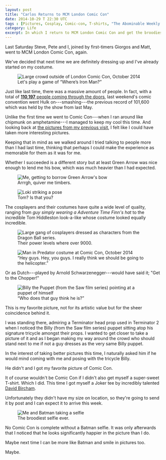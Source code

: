 ```yaml
---
layout: post
title: "Carlos Returns to MCM London Comic Con"
date: 2014-10-29 T 22:30 UTC
tags : [Pictures, Cosplay, Comic-con, T-shirts, "The Abominable Weekly Update", Batman]
category: Life
excerpt: In which I return to MCM London Comic Con and get the broodiest selfie ever with none other than Batman.
---
```

Last Saturday Steve, Pete and I, joined by first-timers Giorgos and Matt, went to MCM London Comic Con, again.

We've decided that next time we are definitely dressing up and I've already started on my costume.

<figure>
	<img class="js-lazy-load" data-original="/assets/posts/2014/october/carlos-returns-to-mcm-london-comic-con/large-crowd-outside-of-comic-con-october-2014.jpg" alt="Large crowd outside of London Comic Con, October 2014">
	<figcaption>Let's play a game of “Where’s Iron Man?”</figcaption>
</figure>

Just like last time, there was a massive amount of people. In fact, with a total of [**110,197** people coming through the doors][comiccon], last weekend's comic convention went Hulk on---smashing---the previous record of 101,600 which was held by the show from last May.

<p data-pullquote="Green Arrow was nice enough to lend me his bow."></p>

Unlike the first time we went to Comic Con---when I ran around like chipmunk on amphetamine---I managed to keep my cool this time. And looking back at [the pictures from my previous visit][post], I felt like I could have taken more interesting pictures.

Keeping that in mind as we walked around I tried talking to people more than I had last time, thinking that perhaps I could make the experience as memorable for them as it was for me.

Whether I succeeded is a different story but at least Green Arrow was nice enough to lend me his bow, which was much heavier than I had expected.

<figure>
	<img class="js-lazy-load" data-original="/assets/posts/2014/october/carlos-returns-to-mcm-london-comic-con/carlos-eriksson-and-green-arrow.jpg" alt="Me, getting to borrow Green Arrow's bow">
	<figcaption>Arrrgh, quiver me timbers.</figcaption>
</figure>

<figure>
	<img class="js-lazy-load" data-original="/assets/posts/2014/october/carlos-returns-to-mcm-london-comic-con/young-man-in-loki-costume-strikes-a-pose.jpg" alt="Loki striking a pose">
	<figcaption>Tom? Is that you?</figcaption>
</figure>

The cosplayers and their costumes have quite a wide level of quality, ranging from *guy simply wearing a Adventure Time Finn's hat* to the incredible Tom Hiddleston look-a-like whose costume looked equally incredible.

<figure>
	<img class="js-lazy-load" data-original="/assets/posts/2014/october/carlos-returns-to-mcm-london-comic-con/gang-of-dragon-ball-cosplayers.jpg" alt="Large gang of cosplayers dressed as characters from the Dragon Ball series.">
	<figcaption>Their power levels where over 9000.</figcaption>
</figure>



<figure>
	<img class="js-lazy-load" data-original="/assets/posts/2014/october/carlos-returns-to-mcm-london-comic-con/man-in-predator-costume-at-comic-con.jpg" alt="Man in Predator costume at Comic Con, October 2014">
	<figcaption>“Hey guys. Hey, you guys. I really think we should be going to the helicopter.”</figcaption>
</figure>

Or as Dutch---played by Arnold Schwarzenegger---would have said it; "Get to the Chopper!"

<figure>
	<img class="js-lazy-load" data-original="/assets/posts/2014/october/carlos-returns-to-mcm-london-comic-con/man-in-billy-the-puppet-costume-pointing-at-a-billy-the-puppet-doll.jpg" alt="Billy the Puppet (from the Saw film series) pointing at a puppet of himself">
	<figcaption>“Who does that guy think he is?”</figcaption>
</figure>

This is my favorite picture, not for its artistic value but for the sheer coincidence behind it.

I was standing there, admiring a Terminator head prop used in Terminator 2 when I noticed the Billy (from the Saw film series) puppet sitting atop his signature tricycle amongst their props. I wanted to get closer to take a picture of it and as I began making my way around the crowd who should stand next to me if not a guy dresses as the very same Billy puppet.

In the interest of taking better pictures this time, I naturally asked him if he would mind coming with me and posing with the tricycle Billy.

He didn't and I got my favorite picture of Comic Con.

It of course wouldn't be Comic Con if I didn't also get myself a super-sweet T-shirt. Which I did. This time I got myself a Joker tee by incredibly talented [David Bircham][david].

Unfortunately they didn't have my size on location, so they're going to send it by post and I can expect it to arrive this week.

<figure>
	<img class="js-lazy-load" data-original="/assets/posts/2014/october/carlos-returns-to-mcm-london-comic-con/carlos-eriksson-and-batman-takes-a-selfie.jpg" alt="Me and Batman taking a selfie">
	<figcaption>The broodiest selfie ever.</figcaption>
</figure>

No Comic Con is complete without a Batman selfie. It was only afterwards that I noticed that he looks significantly happier in the picture than I do.

Maybe next time I can be more like Batman and smile in pictures too.

Maybe.

[comiccon]: http://www.mcmbuzz.com/2014/10/29/record-numbers-as-110000-attend-mcm-london-comic-con-october-2014/
[post]: /blog/carlos-goes-mcm-london-comic-con
[david]: http://www.birchamsart.com/



